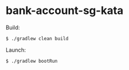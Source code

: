 # bank-account-sg-kata

Build:

```shell
$ ./gradlew clean build
```

Launch:

```shell
$ ./gradlew bootRun
```